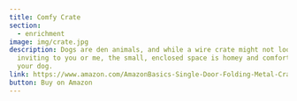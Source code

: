```yaml
---
title: Comfy Crate
section:
  - enrichment
image: img/crate.jpg
description: Dogs are den animals, and while a wire crate might not look very
  inviting to you or me, the small, enclosed space is homey and comforting to
  your dog.
link: https://www.amazon.com/AmazonBasics-Single-Door-Folding-Metal-Crate/dp/B00QAVO29I/ref=sxts_sxwds-bia-wc-p13n2_0?cv_ct_cx=dog+crate&dchild=1&keywords=dog+crate&pd_rd_i=B00QAVO29I&pd_rd_r=113a5c33-f6ec-4ce2-aedc-df25c169efba&pd_rd_w=voMH3&pd_rd_wg=nTcfE&pf_rd_p=13bf9bc7-d68d-44c3-9d2e-647020f56802&pf_rd_r=16WQP4J1CZ27EJT6631G&psc=1&qid=1597760475&sr=1-2-791c2399-d602-4248-afbb-8a79de2d236f
button: Buy on Amazon
---
```

